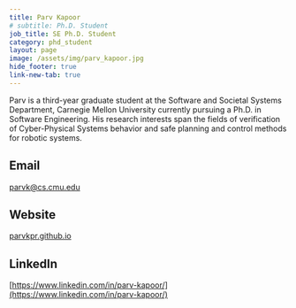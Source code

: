 ```yaml
---
title: Parv Kapoor
# subtitle: Ph.D. Student
job_title: SE Ph.D. Student 
category: phd_student
layout: page
image: /assets/img/parv_kapoor.jpg
hide_footer: true
link-new-tab: true
---
```

<!-- team/parv_kapoor.md -->
Parv is a third-year graduate student at the Software and Societal Systems Department, Carnegie Mellon University currently pursuing a Ph.D. in Software Engineering. His research interests span the fields of verification of Cyber-Physical Systems behavior and safe planning and control methods for robotic systems. 
​
## Email ##
[parvk@cs.cmu.edu](mailto:parvk@cs.cmu.edu)
​
## Website ##
[parvkpr.github.io](https://parvkpr.github.io/)

## LinkedIn ##
[https://www.linkedin.com/in/parv-kapoor/](https://www.linkedin.com/in/parv-kapoor/)